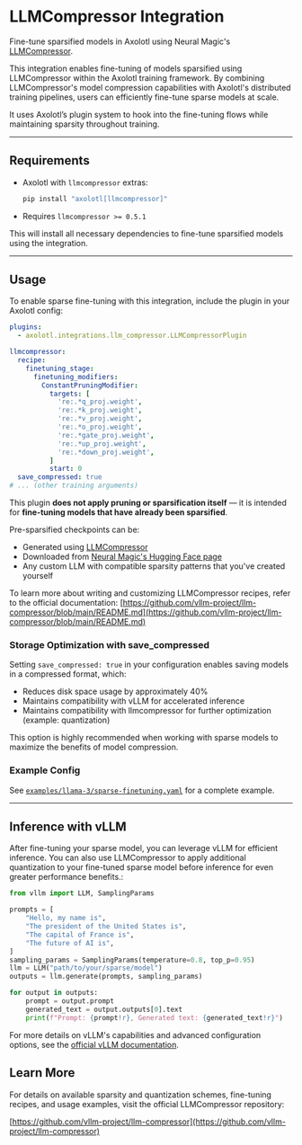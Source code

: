 # LLMCompressor Integration

Fine-tune sparsified models in Axolotl using Neural Magic's [LLMCompressor](https://github.com/vllm-project/llm-compressor).

This integration enables fine-tuning of models sparsified using LLMCompressor within the Axolotl training framework. By combining LLMCompressor's model compression capabilities with Axolotl's distributed training pipelines, users can efficiently fine-tune sparse models at scale.

It uses Axolotl’s plugin system to hook into the fine-tuning flows while maintaining sparsity throughout training.

---

## Requirements

- Axolotl with `llmcompressor` extras:

  ```bash
  pip install "axolotl[llmcompressor]"
  ```

- Requires `llmcompressor >= 0.5.1`

This will install all necessary dependencies to fine-tune sparsified models using the integration.

---

## Usage

To enable sparse fine-tuning with this integration, include the plugin in your Axolotl config:

```yaml
plugins:
  - axolotl.integrations.llm_compressor.LLMCompressorPlugin

llmcompressor:
  recipe:
    finetuning_stage:
      finetuning_modifiers:
        ConstantPruningModifier:
          targets: [
            're:.*q_proj.weight',
            're:.*k_proj.weight',
            're:.*v_proj.weight',
            're:.*o_proj.weight',
            're:.*gate_proj.weight',
            're:.*up_proj.weight',
            're:.*down_proj.weight',
          ]
          start: 0
  save_compressed: true
# ... (other training arguments)
```

This plugin **does not apply pruning or sparsification itself** — it is intended for **fine-tuning models that have already been sparsified**.

Pre-sparsified checkpoints can be:
- Generated using [LLMCompressor](https://github.com/vllm-project/llm-compressor)
- Downloaded from [Neural Magic's Hugging Face page](https://huggingface.co/neuralmagic)
- Any custom LLM with compatible sparsity patterns that you've created yourself

To learn more about writing and customizing LLMCompressor recipes, refer to the official documentation:
[https://github.com/vllm-project/llm-compressor/blob/main/README.md](https://github.com/vllm-project/llm-compressor/blob/main/README.md)

### Storage Optimization with save_compressed

Setting `save_compressed: true` in your configuration enables saving models in a compressed format, which:
- Reduces disk space usage by approximately 40%
- Maintains compatibility with vLLM for accelerated inference
- Maintains compatibility with llmcompressor for further optimization (example: quantization)

This option is highly recommended when working with sparse models to maximize the benefits of model compression.

### Example Config

See [`examples/llama-3/sparse-finetuning.yaml`](examples/llama-3/sparse-finetuning.yaml) for a complete example.

---

## Inference with vLLM

After fine-tuning your sparse model, you can leverage vLLM for efficient inference.
You can also use LLMCompressor to apply additional quantization to your fine-tuned
sparse model before inference for even greater performance benefits.:

```python
from vllm import LLM, SamplingParams

prompts = [
    "Hello, my name is",
    "The president of the United States is",
    "The capital of France is",
    "The future of AI is",
]
sampling_params = SamplingParams(temperature=0.8, top_p=0.95)
llm = LLM("path/to/your/sparse/model")
outputs = llm.generate(prompts, sampling_params)

for output in outputs:
    prompt = output.prompt
    generated_text = output.outputs[0].text
    print(f"Prompt: {prompt!r}, Generated text: {generated_text!r}")
```

For more details on vLLM's capabilities and advanced configuration options, see the [official vLLM documentation](https://docs.vllm.ai/).

## Learn More

For details on available sparsity and quantization schemes, fine-tuning recipes, and usage examples, visit the official LLMCompressor repository:

[https://github.com/vllm-project/llm-compressor](https://github.com/vllm-project/llm-compressor)
